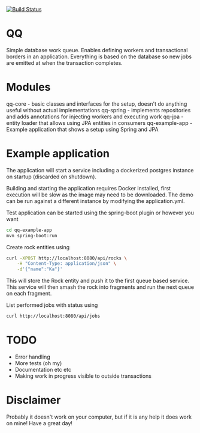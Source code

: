 [![Build Status](https://travis-ci.org/rygh/qq.svg?branch=master)](https://travis-ci.org/rygh/qq)

QQ
============

Simple database work queue. Enables defining workers and transactional borders in an application. Everything is based on the database so new jobs are emitted at when the transaction completes.


Modules
===========
qq-core - basic classes and interfaces for the setup, doesn't do anything useful without actual implementations
qq-spring - implements repositories and adds annotations for injecting workers and executing work
qq-jpa - entity loader that allows using JPA entities in consumers
qq-example-app - Example application that shows a setup using Spring and JPA

Example application
============
The application will start a service including a dockerized postgres instance on startup (discarded on shutdown).

Building and starting the application requires Docker installed, first execution will be slow as the image may need to be downloaded. The demo can be run against a different instance by modifying the application.yml.

Test application can be started using the spring-boot plugin or however you want

```sh
cd qq-example-app
mvn spring-boot:run
```

Create rock entities using 

```sh
curl -XPOST http://localhost:8080/api/rocks \
	-H "Content-Type: application/json" \
 	-d'{"name":"Ka"}' 
```

This will store the Rock entity and push it to the first queue based service. 
This service will then smash the rock into fragments and run the next queue on each fragment. 

List performed jobs with status using

```sh
curl http://localhost:8080/api/jobs 
```


TODO
==============
* Error handling
* More tests (oh my)
* Documentation etc etc 
* Making work in progress visible to outside transactions


Disclaimer
==============
Probably it doesn't work on your computer, but if it is any help it does work on mine! Have a great day!

